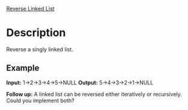 [Reverse Linked List](https://leetcode.com/problems/reverse-linked-list/)

# Description
Reverse a singly linked list.

## Example
**Input:** 1->2->3->4->5->NULL
**Output:** 5->4->3->2->1->NULL

**Follow up:**
A linked list can be reversed either iteratively or recursively. Could you implement both?